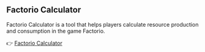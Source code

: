 ## Factorio Calculator

Factorio Calculator is a tool that helps players calculate resource production and consumption in the game Factorio.

👉 [Factorio Calculator](https://factorio-calculator.online/)

